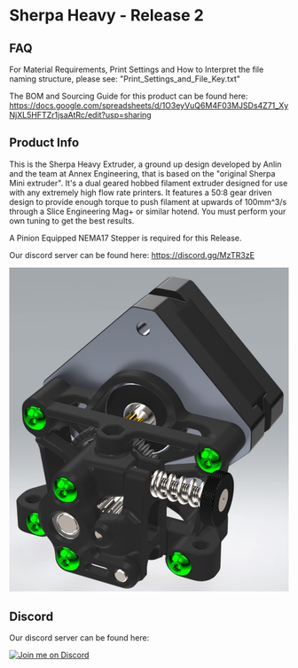 # Sherpa Heavy - Release 2

## FAQ
For Material Requirements, Print Settings and How to Interpret the file naming structure, please see: "Print_Settings_and_File_Key.txt"

The BOM and Sourcing Guide for this product can be found here: https://docs.google.com/spreadsheets/d/1O3eyVuQ6M4F03MJSDs4Z71_XyNjXL5HFTZr1jsaAtRc/edit?usp=sharing


## Product Info
This is the Sherpa Heavy Extruder, a ground up design developed by Anlin and the team at Annex Engineering, that is based on the "original Sherpa Mini extruder". It's a dual geared hobbed filament extruder designed for use with any extremely high flow rate printers. It features a 50:8 gear driven design to provide enough torque to push filament at upwards of 100mm^3/s through a Slice Engineering Mag+ or similar hotend. You must perform your own tuning to get the best results.

A Pinion Equipped NEMA17 Stepper is required for this Release.

Our discord server can be found here: https://discord.gg/MzTR3zE

![Image of Sherpa Heavy](Images/sh_2.jpg?raw=true)


## Discord
Our discord server can be found here: 

[![Join me on Discord](https://discord.com/api/guilds/641407187004030997/widget.png?style=banner2)](https://discord.gg/MzTR3zE)
